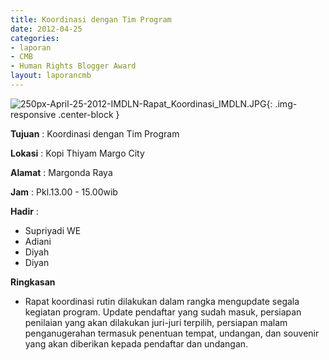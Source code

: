```yaml
---
title: Koordinasi dengan Tim Program
date: 2012-04-25
categories:
- laporan
- CMB
- Human Rights Blogger Award
layout: laporancmb
---
```


![250px-April-25-2012-IMDLN-Rapat_Koordinasi_IMDLN.JPG](/uploads/250px-April-25-2012-IMDLN-Rapat_Koordinasi_IMDLN.JPG){: .img-responsive .center-block }


**Tujuan** : Koordinasi dengan Tim Program

**Lokasi** : Kopi Thiyam Margo City 

**Alamat** : Margonda Raya 

**Jam** : Pkl.13.00 - 15.00wib 

**Hadir** :
* Supriyadi WE
* Adiani
* Diyah
* Diyan

**Ringkasan**  
* Rapat koordinasi rutin dilakukan dalam rangka mengupdate segala kegiatan program. Update pendaftar yang sudah masuk, persiapan penilaian yang akan dilakukan juri-juri terpilih, persiapan malam penganugerahan termasuk penentuan tempat, undangan, dan souvenir yang akan diberikan kepada pendaftar dan undangan.
